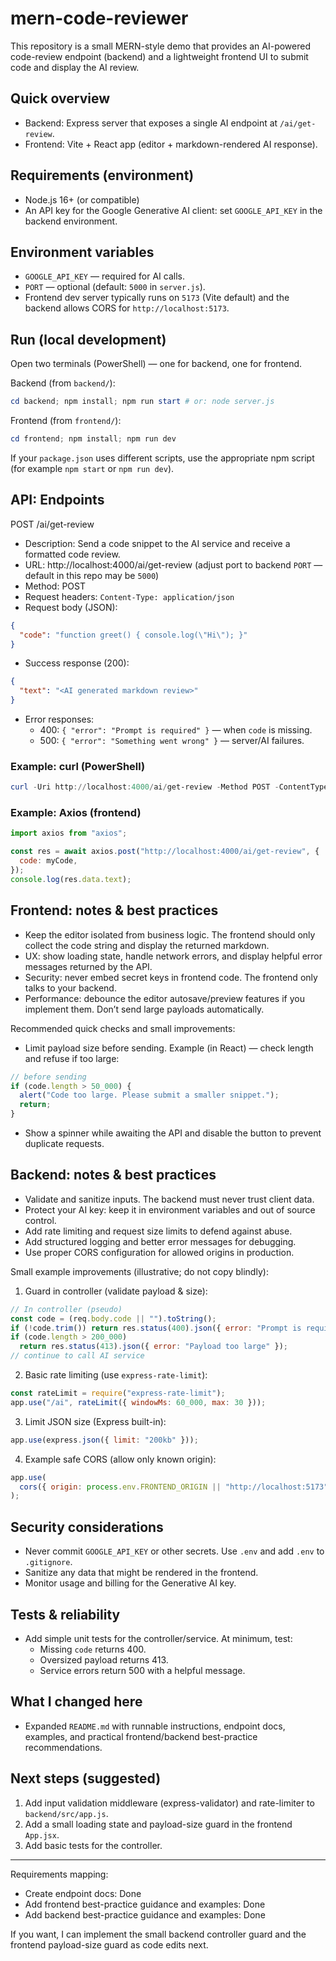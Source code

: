 # mern-code-reviewer

This repository is a small MERN-style demo that provides an AI-powered code-review endpoint (backend) and a lightweight frontend UI to submit code and display the AI review.

## Quick overview

- Backend: Express server that exposes a single AI endpoint at `/ai/get-review`.
- Frontend: Vite + React app (editor + markdown-rendered AI response).

## Requirements (environment)

- Node.js 16+ (or compatible)
- An API key for the Google Generative AI client: set `GOOGLE_API_KEY` in the backend environment.

## Environment variables

- `GOOGLE_API_KEY` — required for AI calls.
- `PORT` — optional (default: `5000` in `server.js`).
- Frontend dev server typically runs on `5173` (Vite default) and the backend allows CORS for `http://localhost:5173`.

## Run (local development)

Open two terminals (PowerShell) — one for backend, one for frontend.

Backend (from `backend/`):

```powershell
cd backend; npm install; npm run start # or: node server.js
```

Frontend (from `frontend/`):

```powershell
cd frontend; npm install; npm run dev
```

If your `package.json` uses different scripts, use the appropriate npm script (for example `npm start` or `npm run dev`).

## API: Endpoints

POST /ai/get-review

- Description: Send a code snippet to the AI service and receive a formatted code review.
- URL: http://localhost:4000/ai/get-review (adjust port to backend `PORT` — default in this repo may be `5000`)
- Method: POST
- Request headers: `Content-Type: application/json`
- Request body (JSON):

```json
{
  "code": "function greet() { console.log(\"Hi\"); }"
}
```

- Success response (200):

```json
{
  "text": "<AI generated markdown review>"
}
```

- Error responses:
  - 400: `{ "error": "Prompt is required" }` — when `code` is missing.
  - 500: `{ "error": "Something went wrong" }` — server/AI failures.

### Example: curl (PowerShell)

```powershell
curl -Uri http://localhost:4000/ai/get-review -Method POST -ContentType 'application/json' -Body (@{ code = 'console.log("hi")' } | ConvertTo-Json)
```

### Example: Axios (frontend)

```javascript
import axios from "axios";

const res = await axios.post("http://localhost:4000/ai/get-review", {
  code: myCode,
});
console.log(res.data.text);
```

## Frontend: notes & best practices

- Keep the editor isolated from business logic. The frontend should only collect the code string and display the returned markdown.
- UX: show loading state, handle network errors, and display helpful error messages returned by the API.
- Security: never embed secret keys in frontend code. The frontend only talks to your backend.
- Performance: debounce the editor autosave/preview features if you implement them. Don’t send large payloads automatically.

Recommended quick checks and small improvements:

- Limit payload size before sending. Example (in React) — check length and refuse if too large:

```javascript
// before sending
if (code.length > 50_000) {
  alert("Code too large. Please submit a smaller snippet.");
  return;
}
```

- Show a spinner while awaiting the API and disable the button to prevent duplicate requests.

## Backend: notes & best practices

- Validate and sanitize inputs. The backend must never trust client data.
- Protect your AI key: keep it in environment variables and out of source control.
- Add rate limiting and request size limits to defend against abuse.
- Add structured logging and better error messages for debugging.
- Use proper CORS configuration for allowed origins in production.

Small example improvements (illustrative; do not copy blindly):

1. Guard in controller (validate payload & size):

```javascript
// In controller (pseudo)
const code = (req.body.code || "").toString();
if (!code.trim()) return res.status(400).json({ error: "Prompt is required" });
if (code.length > 200_000)
  return res.status(413).json({ error: "Payload too large" });
// continue to call AI service
```

2. Basic rate limiting (use `express-rate-limit`):

```javascript
const rateLimit = require("express-rate-limit");
app.use("/ai", rateLimit({ windowMs: 60_000, max: 30 }));
```

3. Limit JSON size (Express built-in):

```javascript
app.use(express.json({ limit: "200kb" }));
```

4. Example safe CORS (allow only known origin):

```javascript
app.use(
  cors({ origin: process.env.FRONTEND_ORIGIN || "http://localhost:5173" })
);
```

## Security considerations

- Never commit `GOOGLE_API_KEY` or other secrets. Use `.env` and add `.env` to `.gitignore`.
- Sanitize any data that might be rendered in the frontend.
- Monitor usage and billing for the Generative AI key.

## Tests & reliability

- Add simple unit tests for the controller/service. At minimum, test:
  - Missing `code` returns 400.
  - Oversized payload returns 413.
  - Service errors return 500 with a helpful message.

## What I changed here

- Expanded `README.md` with runnable instructions, endpoint docs, examples, and practical frontend/backend best-practice recommendations.

## Next steps (suggested)

1. Add input validation middleware (express-validator) and rate-limiter to `backend/src/app.js`.
2. Add a small loading state and payload-size guard in the frontend `App.jsx`.
3. Add basic tests for the controller.

---

Requirements mapping:

- Create endpoint docs: Done
- Add frontend best-practice guidance and examples: Done
- Add backend best-practice guidance and examples: Done

If you want, I can implement the small backend controller guard and the frontend payload-size guard as code edits next.

